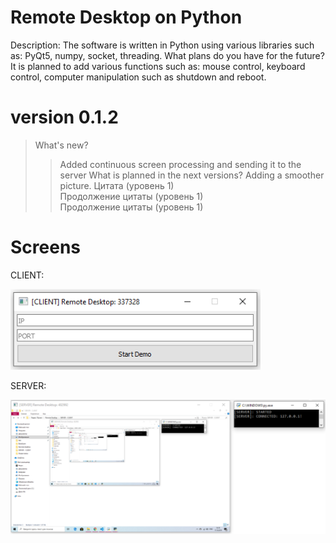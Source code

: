 # Remote Desktop on Python
Description: The software is written in Python using various libraries such as: PyQt5, numpy, socket, threading.
What plans do you have for the future? 
It is planned to add various functions such as: mouse control, keyboard control, computer manipulation such as shutdown and reboot.
# version 0.1.2
> What's new?
>> Added continuous screen processing and sending it to the server
> What is planned in the next versions? 
>> Adding a smoother picture.
> Цитата (уровень 1)    
> Продолжение цитаты (уровень 1)  
> Продолжение цитаты (уровень 1)    
# Screens
CLIENT:

![CLIENT](Screenshots/client.png)

SERVER:

![SERVER](Screenshots/server.png)
